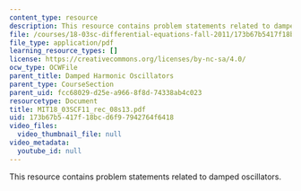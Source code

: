 ```yaml
---
content_type: resource
description: This resource contains problem statements related to damped oscillators.
file: /courses/18-03sc-differential-equations-fall-2011/173b67b5417f18bcd6f97942764f6418_MIT18_03SCF11_rec_08s13.pdf
file_type: application/pdf
learning_resource_types: []
license: https://creativecommons.org/licenses/by-nc-sa/4.0/
ocw_type: OCWFile
parent_title: Damped Harmonic Oscillators
parent_type: CourseSection
parent_uid: fcc68029-d25e-a966-8f8d-74338ab4c023
resourcetype: Document
title: MIT18_03SCF11_rec_08s13.pdf
uid: 173b67b5-417f-18bc-d6f9-7942764f6418
video_files:
  video_thumbnail_file: null
video_metadata:
  youtube_id: null
---
```

This resource contains problem statements related to damped oscillators.